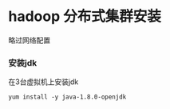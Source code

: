 # hadoop 分布式集群安装

略过网络配置
### 安装jdk
在3台虚拟机上安装jdk

```
yum install -y java-1.8.0-openjdk
```
<!--stackedit_data:
eyJoaXN0b3J5IjpbMTczODY3MjU5MSwtMjA4ODc0NjYxMiwxND
UyMjk2MjkxXX0=
-->